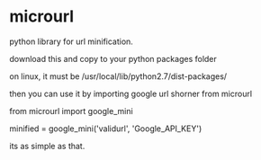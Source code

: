 microurl
========

python library for url minification.


download this and copy to your python packages folder

on linux, it must be /usr/local/lib/python2.7/dist-packages/

then you can use it by importing google url shorner from microurl

from microurl import google_mini

minified = google_mini('validurl', 'Google_API_KEY')

its as simple as that.

